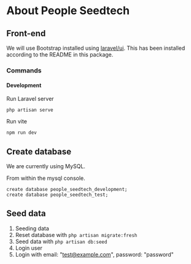 # About People Seedtech

## Front-end

We will use Bootstrap installed using [laravel/ui](https://github.com/laravel/ui).
This has been installed according to the README in this package.

### Commands

#### Development

Run Laravel server
```
php artisan serve
```

Run vite
```
npm run dev
```

## Create database

We are currently using MySQL.

From within the mysql console.
```
create database people_seedtech_development;
create database people_seedtech_test;
```

## Seed data

1. Seeding data
  1. Reset database with `php artisan migrate:fresh`
  2. Seed data with `php artisan db:seed`
2. Login user
  1. Login with email: "test@example.com", password: "password"
